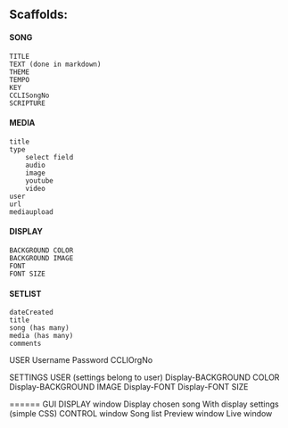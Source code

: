 ## Scaffolds:
#### SONG
	TITLE
	TEXT (done in markdown)
	THEME
	TEMPO
	KEY
	CCLISongNo
	SCRIPTURE

#### MEDIA
	title
	type
		select field
		audio
		image
		youtube
		video
	user
	url
	mediaupload

#### DISPLAY
	BACKGROUND COLOR
	BACKGROUND IMAGE
	FONT
	FONT SIZE

#### SETLIST
	dateCreated
	title
	song (has many)
	media (has many)
	comments

USER
	Username
	Password
	CCLIOrgNo

SETTINGS
	USER (settings belong to user)
	Display-BACKGROUND COLOR
	Display-BACKGROUND IMAGE
	Display-FONT
	Display-FONT SIZE


======
GUI
DISPLAY window
	Display chosen song
	With display settings (simple CSS)
CONTROL window
	Song list
	Preview window
	Live window